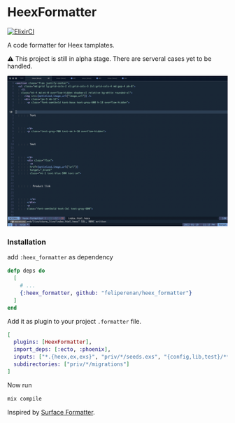 # HeexFormatter

[![ElixirCI](https://github.com/feliperenan/heex_formatter/actions/workflows/elixir.yml/badge.svg)](https://github.com/feliperenan/heex_formatter/actions/workflows/elixir.yml)

A code formatter for Heex tamplates.

:warning: This project is still in alpha stage. There are serveral cases yet to be handled.

![](examples/example.gif)

### Installation

add `:heex_formatter` as dependency

```elixir
defp deps do
  [
    # ...
    {:heex_formatter, github: "feliperenan/heex_formatter"}
  ]
end
```

Add it as plugin to your project `.formatter` file.

```elixir
[
  plugins: [HeexFormatter],
  import_deps: [:ecto, :phoenix],
  inputs: ["*.{heex,ex,exs}", "priv/*/seeds.exs", "{config,lib,test}/**/*.{heex,ex,exs}"],
  subdirectories: ["priv/*/migrations"]
]
```
Now run
```elixir
mix compile
```

Inspired by [Surface Formatter](https://github.com/surface-ui/surface_formatter).
